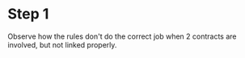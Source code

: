 # Step 1
Observe how the rules don't do the correct job when 2 contracts are involved, but not linked properly.
